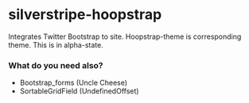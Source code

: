 silverstripe-hoopstrap
============================

Integrates Twitter Bootstrap to site. Hoopstrap-theme is corresponding theme. This is in alpha-state.

### What do you need also?
* Bootstrap_forms (Uncle Cheese)
* SortableGridField (UndefinedOffset)


